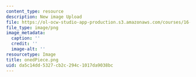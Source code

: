 ```yaml
---
content_type: resource
description: New image Upload
file: https://ol-ocw-studio-app-production.s3.amazonaws.com/courses/16-90-computational-methods-in-aerospace-engineering-spring-2014/da5c14dd5327cb2c294c1017da9038bc_onedPiece.png
file_type: image/png
image_metadata:
  caption: ''
  credit: ''
  image-alt: ''
resourcetype: Image
title: onedPiece.png
uid: da5c14dd-5327-cb2c-294c-1017da9038bc
---
```

